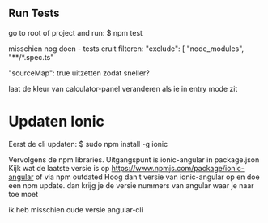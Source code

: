 Run Tests
---------
go to root of project and run:
$ npm test



misschien nog doen - tests eruit filteren:
"exclude": [
        "node_modules",
        "**/*.spec.ts"


"sourceMap": true  uitzetten zodat sneller?

laat de kleur van calculator-panel veranderen als ie in entry mode zit

Updaten Ionic
==============
Eerst de cli updaten: 
$ sudo npm install -g ionic

Vervolgens de npm libraries. Uitgangspunt is ionic-angular in package.json
Kijk wat de laatste versie is op https://www.npmjs.com/package/ionic-angular
of via npm outdated
Hoog dan t versie van ionic-angular op
en doe een npm update. 
dan krijg je de versie nummers van angular waar je naar toe moet


ik heb misschien oude versie  angular-cli
